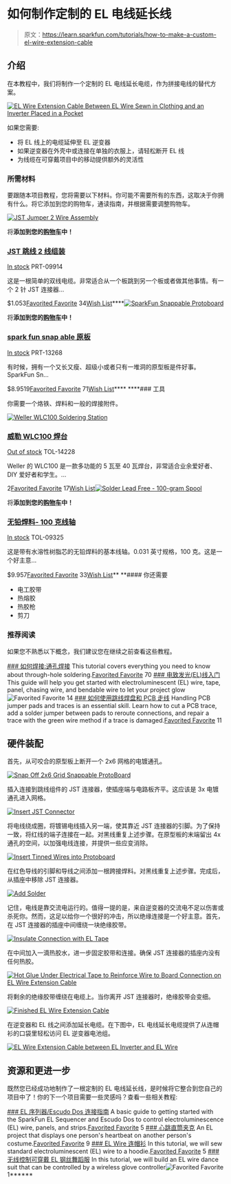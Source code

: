 # 如何制作定制的 EL 电线延长线

> 原文：<https://learn.sparkfun.com/tutorials/how-to-make-a-custom-el-wire-extension-cable>

## 介绍

在本教程中，我们将制作一个定制的 EL 电线延长电缆，作为拼接电线的替代方案。

[![EL Wire Extension Cable Between EL Wire Sewn in Clothing and an Inverter Placed in a Pocket ](img/dca2d7ed2c3158fdc7cf90c823ee0fc3.png)](https://cdn.sparkfun.com/assets/learn_tutorials/8/0/8/EL_Wire_Extension_Cable_to_EL_Inverter.jpg)

如果您需要:

*   将 EL 线上的电缆延伸至 EL 逆变器
*   如果逆变器在外壳中或连接在单独的衣服上，请轻松断开 EL 线
*   为线缆在可穿戴项目中的移动提供额外的灵活性

### 所需材料

要跟随本项目教程，您将需要以下材料。你可能不需要所有的东西，这取决于你拥有什么。将它添加到您的购物车，通读指南，并根据需要调整购物车。

[![JST Jumper 2 Wire Assembly](img/dc146464e91d7f73b5bdcff28e1e44d7.png)](https://www.sparkfun.com/products/9914) 

将**添加到您的[购物车](https://www.sparkfun.com/cart)中！**

### [JST 跳线 2 线组装](https://www.sparkfun.com/products/9914)

[In stock](https://learn.sparkfun.com/static/bubbles/ "in stock") PRT-09914

这是一根简单的双线电缆。非常适合从一个板跳到另一个板或者做其他事情。有一个 2 针 JST 连接器…

$1.053[Favorited Favorite](# "Add to favorites") 34[Wish List](# "Add to wish list")****[![SparkFun Snappable Protoboard](img/772ab308bebb7539a3f9236d320d07f2.png)](https://www.sparkfun.com/products/13268) 

将**添加到您的[购物车](https://www.sparkfun.com/cart)中！**

### [spark fun snap able 原板](https://www.sparkfun.com/products/13268)

[In stock](https://learn.sparkfun.com/static/bubbles/ "in stock") PRT-13268

有时候，拥有一个又长又瘦、超级小或者只有一堆洞的原型板是件好事。SparkFun Sn…

$8.9519[Favorited Favorite](# "Add to favorites") 71[Wish List](# "Add to wish list")**** ****### 工具

你需要一个烙铁、焊料和一般的焊接附件。

[![Weller WLC100 Soldering Station](img/740263a3991f953396597751f94187ff.png)](https://www.sparkfun.com/products/14228) 

### [威勒 WLC100 焊台](https://www.sparkfun.com/products/14228)

[Out of stock](https://learn.sparkfun.com/static/bubbles/ "out of stock") TOL-14228

Weller 的 WLC100 是一款多功能的 5 瓦至 40 瓦焊台，非常适合业余爱好者、DIY 爱好者和学生。…

2[Favorited Favorite](# "Add to favorites") 17[Wish List](# "Add to wish list")[![Solder Lead Free - 100-gram Spool](img/7b08ea50c5c651e0ff07ff059946777a.png)](https://www.sparkfun.com/products/9325) 

将**添加到您的[购物车](https://www.sparkfun.com/cart)中！**

### [无铅焊料- 100 克线轴](https://www.sparkfun.com/products/9325)

[In stock](https://learn.sparkfun.com/static/bubbles/ "in stock") TOL-09325

这是带有水溶性树脂芯的无铅焊料的基本线轴。0.031 英寸规格，100 克。这是一个好主意…

$9.957[Favorited Favorite](# "Add to favorites") 33[Wish List](# "Add to wish list")** **#### 你还需要

*   电工胶带
*   热熔胶
*   热胶枪
*   剪刀

### 推荐阅读

如果您不熟悉以下概念，我们建议您在继续之前查看这些教程。

[](https://learn.sparkfun.com/tutorials/how-to-solder-through-hole-soldering) [### 如何焊接:通孔焊接](https://learn.sparkfun.com/tutorials/how-to-solder-through-hole-soldering) This tutorial covers everything you need to know about through-hole soldering.[Favorited Favorite](# "Add to favorites") 70[](https://learn.sparkfun.com/tutorials/getting-started-with-electroluminescent-el-wire) [### 电致发光(EL)线入门](https://learn.sparkfun.com/tutorials/getting-started-with-electroluminescent-el-wire) This guide will help you get started with electroluminescent (EL) wire, tape, panel, chasing wire, and bendable wire to let your project glow![Favorited Favorite](# "Add to favorites") 14[](https://learn.sparkfun.com/tutorials/how-to-work-with-jumper-pads-and-pcb-traces) [### 如何使用跳线焊盘和 PCB 走线](https://learn.sparkfun.com/tutorials/how-to-work-with-jumper-pads-and-pcb-traces) Handling PCB jumper pads and traces is an essential skill. Learn how to cut a PCB trace, add a solder jumper between pads to reroute connections, and repair a trace with the green wire method if a trace is damaged.[Favorited Favorite](# "Add to favorites") 11

## 硬件装配

首先，从可咬合的原型板上断开一个 2x6 网格的电镀通孔。

[![Snap Off 2x6 Grid Snappable ProtoBoard](img/95eb1aa40823d25417dc039ad68e3cc2.png)](https://cdn.sparkfun.com/assets/learn_tutorials/8/0/8/SparkFun_13268_snap_off_2x6_grid_snappable_protoboard.jpg)

插入连接到跳线组件的 JST 连接器，使插座端与电路板齐平。这应该是 3x 电镀通孔进入网格。

[![Insert JST Connector](img/8903f267c934ed0399dfc58b9e5e3a7d.png)](https://cdn.sparkfun.com/assets/learn_tutorials/8/0/8/How_to_Make_a_Custom_EL_Wire_Extension_Cable_Insert_JST_Connector.jpg)

将电线绕成圈，将镀锡电线插入另一端，使其靠近 JST 连接器的引脚。为了保持一致，将红线的端子连接在一起。对黑线重复上述步骤。在原型板的末端留出 4x 通孔的空间，以加强电线连接，并提供一些应变消除。

[![Insert Tinned Wires into Protoboard](img/625a59c85e8f483a66daaeaac6b899c6.png)](https://cdn.sparkfun.com/assets/learn_tutorials/8/0/8/How_to_Make_a_Custom_EL_Wire_Extension_Cable_Insert_Tinned_Wires.jpg)

在红色导线的引脚和导线之间添加一根跨接焊料。对黑线重复上述步骤。完成后，从插座中移除 JST 连接器。

[![Add Solder](img/01c0350a96a1b11533a885875c3922b9.png)](https://cdn.sparkfun.com/assets/learn_tutorials/8/0/8/Solder_Bridge_Custom_EL_Wire_Extension_Cable.jpg)

记住，电线是靠交流电运行的。值得一提的是，来自逆变器的交流电不足以伤害或杀死你。然而，这足以给你一个很好的冲击，所以绝缘连接是一个好主意。首先，在 JST 连接器的插座中间缠绕一块绝缘胶带。

[![Insulate Connection with EL Tape](img/fbacb8ff0121912208e2c7fa118818d3.png)](https://cdn.sparkfun.com/assets/learn_tutorials/8/0/8/How_to_Make_a_Custom_EL_Wire_Extension_Cable_Electrical_Tape.jpg)

在中间加入一滴热胶水，进一步固定胶带和连接。确保 JST 连接器的插座内没有任何热胶。

[![Hot Glue Under Electrical Tape to Reinforce Wire to Board Connection on EL Wire Extension Cable](img/205e6e5bc2fc59e42733c0b602fe50e9.png)](https://cdn.sparkfun.com/assets/learn_tutorials/8/0/8/How_to_Make_a_Custom_EL_Wire_Extension_Cable_Hot_Glue.jpg)

将剩余的绝缘胶带缠绕在电缆上。当你离开 JST 连接器时，绝缘胶带会变细。

[![Finished EL Wire Extension Cable](img/f51f56343fae035cb0f6731777bb26e2.png)](https://cdn.sparkfun.com/assets/learn_tutorials/8/0/8/Completed_EL_Wire_Extension_Cable.jpg)

在逆变器和 EL 线之间添加延长电缆。在下图中，EL 电线延长电缆提供了从连帽衫的口袋里轻松访问 EL 逆变器电池组。

[![EL Wire Extension Cable between EL Inverter and EL Wire](img/dca2d7ed2c3158fdc7cf90c823ee0fc3.png)](https://cdn.sparkfun.com/assets/learn_tutorials/8/0/8/EL_Wire_Extension_Cable_to_EL_Inverter.jpg)

## 资源和更进一步

既然您已经成功地制作了一根定制的 EL 电线延长线，是时候将它整合到您自己的项目中了！你的下一个项目需要一些灵感吗？查看一些相关教程:

[](https://learn.sparkfun.com/tutorials/el-sequencerescudo-dos-hookup-guide) [### EL 序列器/Escudo Dos 连接指南](https://learn.sparkfun.com/tutorials/el-sequencerescudo-dos-hookup-guide) A basic guide to getting started with the SparkFun EL Sequencer and Escudo Dos to control electroluminescence (EL) wire, panels, and strips.[Favorited Favorite](# "Add to favorites") 5[](https://learn.sparkfun.com/tutorials/heartbeat-straight-jacket) [### 心跳直筒夹克](https://learn.sparkfun.com/tutorials/heartbeat-straight-jacket) An EL project that displays one person's heartbeat on another person's costume.[Favorited Favorite](# "Add to favorites") 9[](https://learn.sparkfun.com/tutorials/el-wire-hoodie) [### EL Wire 连帽衫](https://learn.sparkfun.com/tutorials/el-wire-hoodie) In this tutorial, we will sew standard electroluminescent (EL) wire to a hoodie.[Favorited Favorite](# "Add to favorites") 5[](https://learn.sparkfun.com/tutorials/wireless-controlled-wearable-el-wire-dance-suit) [### 无线控制可穿戴 EL 钢丝舞蹈服](https://learn.sparkfun.com/tutorials/wireless-controlled-wearable-el-wire-dance-suit) In this tutorial, we will build an EL wire dance suit that can be controlled by a wireless glove controller![Favorited Favorite](# "Add to favorites") 1******